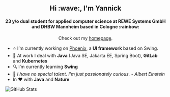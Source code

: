 <h2 align="center">Hi :wave:, I'm Yannick</h2>
<h4 align="center">23 y/o dual student for applied computer science at REWE Systems GmbH and DHBW Mannheim based in Cologne :rainbow:</h4>

<p align="center">Check out my <a href="https://yannick.sh" target="_blank">homepage</a>.</p>

- :star: I’m currently working on [Phoenix](https://github.com/yannickkirschen/phoenix), a **UI framework** based on Swing.
- :office: At work I deal with **Java** (Java SE, Jakarta EE, Spring Boot), **GitLab** and **Kubernetes**
- :mag: I’m currently learning **Swing**
- :speech_balloon: *I have no special talent. I'm just passionately curious. - Albert Einstein*
- In :heart: with **Java** and **Nature**

![GitHub Stats](https://github-readme-stats.vercel.app/api?username=yannickkirschen&show_icons=true&hide_border=true)
